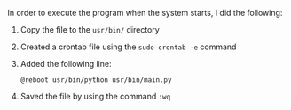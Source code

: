 In order to execute the program when the system starts, I did the following:

1. Copy the file to the `usr/bin/` directory

2. Created a crontab file using the `sudo crontab -e` command

2. Added the following line:

    `@reboot usr/bin/python usr/bin/main.py`

3. Saved the file by using the command `:wq`

